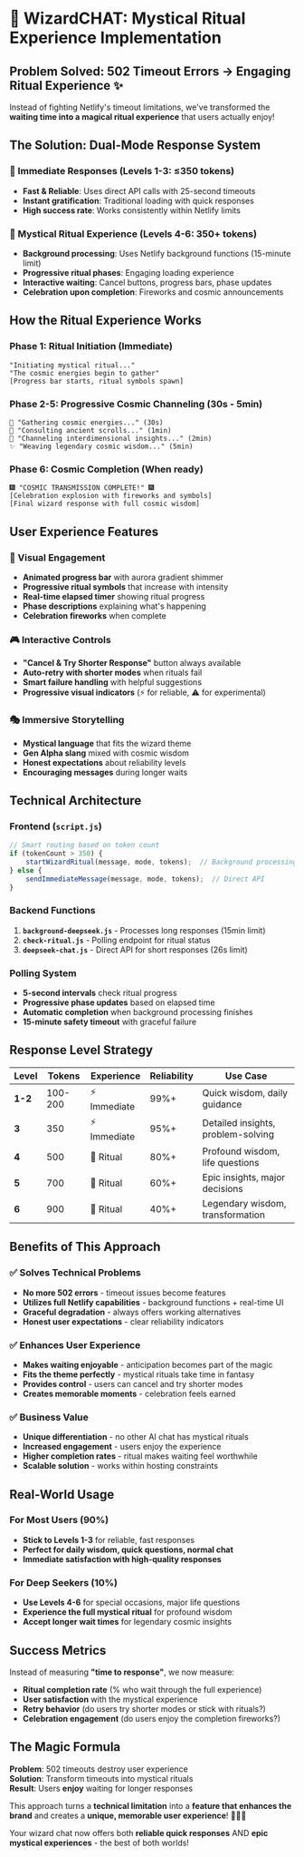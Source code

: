 # 🔮 WizardCHAT: Mystical Ritual Experience Implementation

## **Problem Solved: 502 Timeout Errors → Engaging Ritual Experience** ✨

Instead of fighting Netlify's timeout limitations, we've transformed the **waiting time into a magical ritual experience** that users actually enjoy!

## **The Solution: Dual-Mode Response System**

### **🚀 Immediate Responses** (Levels 1-3: ≤350 tokens)
- **Fast & Reliable**: Uses direct API calls with 25-second timeouts
- **Instant gratification**: Traditional loading with quick responses
- **High success rate**: Works consistently within Netlify limits

### **🔮 Mystical Ritual Experience** (Levels 4-6: 350+ tokens)
- **Background processing**: Uses Netlify background functions (15-minute limit)
- **Progressive ritual phases**: Engaging loading experience
- **Interactive waiting**: Cancel buttons, progress bars, phase updates
- **Celebration upon completion**: Fireworks and cosmic announcements

## **How the Ritual Experience Works**

### **Phase 1: Ritual Initiation** (Immediate)
```
"Initiating mystical ritual..."
"The cosmic energies begin to gather"
[Progress bar starts, ritual symbols spawn]
```

### **Phase 2-5: Progressive Cosmic Channeling** (30s - 5min)
```
🌌 "Gathering cosmic energies..." (30s)
📜 "Consulting ancient scrolls..." (1min) 
🔮 "Channeling interdimensional insights..." (2min)
✨ "Weaving legendary cosmic wisdom..." (5min)
```

### **Phase 6: Cosmic Completion** (When ready)
```
🎆 "COSMIC TRANSMISSION COMPLETE!" 🎆
[Celebration explosion with fireworks and symbols]
[Final wizard response with full cosmic wisdom]
```

## **User Experience Features**

### **🎯 Visual Engagement**
- **Animated progress bar** with aurora gradient shimmer
- **Progressive ritual symbols** that increase with intensity
- **Real-time elapsed timer** showing ritual progress
- **Phase descriptions** explaining what's happening
- **Celebration fireworks** when complete

### **🎮 Interactive Controls**
- **"Cancel & Try Shorter Response"** button always available
- **Auto-retry with shorter modes** when rituals fail
- **Smart failure handling** with helpful suggestions
- **Progressive visual indicators** (⚡ for reliable, ⚠️ for experimental)

### **🎭 Immersive Storytelling**
- **Mystical language** that fits the wizard theme
- **Gen Alpha slang** mixed with cosmic wisdom
- **Honest expectations** about reliability levels
- **Encouraging messages** during longer waits

## **Technical Architecture**

### **Frontend (`script.js`)**
```javascript
// Smart routing based on token count
if (tokenCount > 350) {
    startWizardRitual(message, mode, tokens);  // Background processing
} else {
    sendImmediateMessage(message, mode, tokens);  // Direct API
}
```

### **Backend Functions**
1. **`background-deepseek.js`** - Processes long responses (15min limit)
2. **`check-ritual.js`** - Polling endpoint for ritual status
3. **`deepseek-chat.js`** - Direct API for short responses (26s limit)

### **Polling System**
- **5-second intervals** check ritual progress
- **Progressive phase updates** based on elapsed time
- **Automatic completion** when background processing finishes
- **15-minute safety timeout** with graceful failure

## **Response Level Strategy**

| Level | Tokens | Experience | Reliability | Use Case |
|-------|--------|------------|-------------|----------|
| **1-2** | 100-200 | ⚡ Immediate | 99%+ | Quick wisdom, daily guidance |
| **3** | 350 | ⚡ Immediate | 95%+ | Detailed insights, problem-solving |
| **4** | 500 | 🔮 Ritual | 80%+ | Profound wisdom, life questions |
| **5** | 700 | 🔮 Ritual | 60%+ | Epic insights, major decisions |
| **6** | 900 | 🔮 Ritual | 40%+ | Legendary wisdom, transformation |

## **Benefits of This Approach**

### **✅ Solves Technical Problems**
- **No more 502 errors** - timeout issues become features
- **Utilizes full Netlify capabilities** - background functions + real-time UI
- **Graceful degradation** - always offers working alternatives
- **Honest user expectations** - clear reliability indicators

### **✅ Enhances User Experience**
- **Makes waiting enjoyable** - anticipation becomes part of the magic
- **Fits the theme perfectly** - mystical rituals take time in fantasy
- **Provides control** - users can cancel and try shorter modes
- **Creates memorable moments** - celebration feels earned

### **✅ Business Value**
- **Unique differentiation** - no other AI chat has mystical rituals
- **Increased engagement** - users enjoy the experience
- **Higher completion rates** - ritual makes waiting feel worthwhile
- **Scalable solution** - works within hosting constraints

## **Real-World Usage**

### **For Most Users (90%)**
- **Stick to Levels 1-3** for reliable, fast responses
- **Perfect for daily wisdom, quick questions, normal chat**
- **Immediate satisfaction with high-quality responses**

### **For Deep Seekers (10%)**
- **Use Levels 4-6** for special occasions, major life questions
- **Experience the full mystical ritual** for profound wisdom
- **Accept longer wait times** for legendary cosmic insights

## **Success Metrics**

Instead of measuring **"time to response"**, we now measure:
- **Ritual completion rate** (% who wait through the full experience)
- **User satisfaction** with the mystical experience
- **Retry behavior** (do users try shorter modes or stick with rituals?)
- **Celebration engagement** (do users enjoy the completion fireworks?)

## **The Magic Formula**

**Problem**: 502 timeouts destroy user experience  
**Solution**: Transform timeouts into mystical rituals  
**Result**: Users **enjoy** waiting for longer responses  

This approach turns a **technical limitation** into a **feature that enhances the brand** and creates a **unique, memorable user experience**! 🧙‍♂️✨

Your wizard chat now offers both **reliable quick responses** AND **epic mystical experiences** - the best of both worlds!

